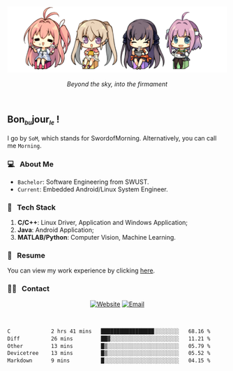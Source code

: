 <img src="./pic/Aokana.png">
<p align="center"><em>Beyond the sky, into the firmament</em></p>

<br/>

## Bon<sub><em><font size=2>bu</font></em></sub>jour<sub><em><font size=2>le</font></em></sub> !

I go by `SoM`, which stands for SwordofMorning. Alternatively, you can call me `Morning`.

### 💻 &nbsp; About Me

- `Bachelor`: Software Engineering from SWUST.
- `Current`: Embedded Android/Linux System Engineer.

### 🔧 &nbsp; Tech Stack

1. **C/C++**: Linux Driver, Application and Windows Application;
2. **Java**: Android Application;
3. **MATLAB/Python**: Computer Vision, Machine Learning.

### 📝 &nbsp; Resume

You can view my work experience by clicking <a href="https://swordofmorning.com/index.php/contact/">here</a>.

### 🤝🏻 &nbsp; Contact

<p align="center">
<a href="https://swordofmorning.com/"><img alt="Website" src="https://img.shields.io/badge/Website-swordofmorning.com-blue?style=flat-square&logo=google-chrome"></a>
<a href="mailto:master@xiaojintao.email
"><img alt="Email" src="https://img.shields.io/badge/Email-master@xiaojintao.email-blue?style=flat-square&logo=gmail"></a>
</p>

<br/>

<!--START_SECTION:waka-->

```txt
C             2 hrs 41 mins   █████████████████░░░░░░░░   68.16 %
Diff          26 mins         ██▓░░░░░░░░░░░░░░░░░░░░░░   11.21 %
Other         13 mins         █▒░░░░░░░░░░░░░░░░░░░░░░░   05.79 %
Devicetree    13 mins         █▒░░░░░░░░░░░░░░░░░░░░░░░   05.52 %
Markdown      9 mins          █░░░░░░░░░░░░░░░░░░░░░░░░   04.15 %
```

<!--END_SECTION:waka-->
